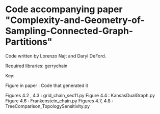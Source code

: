 # Code accompanying paper "Complexity-and-Geometry-of-Sampling-Connected-Graph-Partitions"

Code written by Lorenzo Najt and Daryl DeFord. 

Required libraries: gerrychain 

Key:

Figure in paper : Code that generated it

Figures 4.2 , 4.3 : grid_chain_sec11.py
Figure 4.4 : KansasDualGraph.py
Figure 4.6 : Frankenstein_chain.py
Figures 4.7, 4.8 : TreeComparison_TopologySensitivity.py
